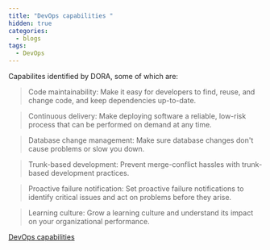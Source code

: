 ```yaml
---
title: "DevOps capabilities "
hidden: true
categories:
  - blogs
tags:
  - DevOps
---
```


Capabilites identified by DORA, some of which are:

> Code maintainability: Make it easy for developers to find, reuse, and change code, and keep dependencies up-to-date.

> Continuous delivery: Make deploying software a reliable, low-risk process that can be performed on demand at any time.

> Database change management: Make sure database changes don't cause problems or slow you down.

> Trunk-based development: Prevent merge-conflict hassles with trunk-based development practices.

> Proactive failure notification: Set proactive failure notifications to identify critical issues and act on problems before they arise.

> Learning culture: Grow a learning culture and understand its impact on your organizational performance.


[DevOps capabilities ](https://cloud.google.com/architecture/devops)


